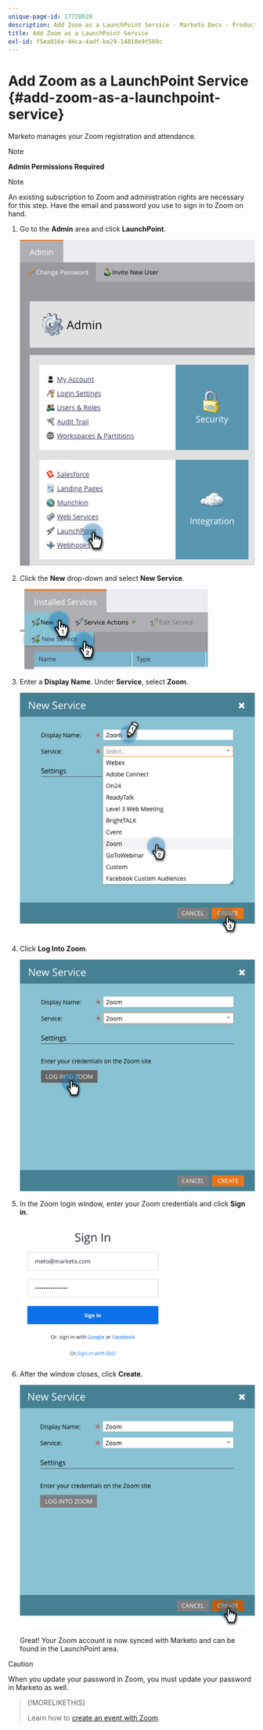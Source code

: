 ```yaml
---
unique-page-id: 17728028
description: Add Zoom as a LaunchPoint Service - Marketo Docs - Product Documentation
title: Add Zoom as a LaunchPoint Service
exl-id: f5ea016e-d4ca-4adf-be29-14810e9f509c
---
```

# Add Zoom as a LaunchPoint Service {#add-zoom-as-a-launchpoint-service}

Marketo manages your Zoom registration and attendance.

>[!NOTE]
>
>**Admin Permissions Required**

>[!NOTE]
>
>An existing subscription to Zoom and administration rights are necessary for this step. Have the email and password you use to sign in to Zoom on hand.

1. Go to the **Admin** area and click **LaunchPoint**.

   ![](assets/launchpoint.png)

1. Click the **New** drop-down and select **New Service**.

   ![](assets/newservicelp.png)

1. Enter a **Display Name**. Under **Service**, select **Zoom**.

   ![](assets/newservice-1.png)

1. Click **Log Into Zoom**.

   ![](assets/login.png)

1. In the Zoom login window, enter your Zoom credentials and click **Sign in**.

   ![](assets/zoomlogin.png)

1. After the window closes, click **Create**.

   ![](assets/create-1.png)

   Great! Your Zoom account is now synced with Marketo and can be found in the LaunchPoint area.

>[!CAUTION]
>
>When you update your password in Zoom, you must update your password in Marketo as well.

>[!MORELIKETHIS]
>
>Learn how to [create an event with Zoom](/help/marketo/product-docs/demand-generation/events/create-an-event/create-an-event-with-zoom.md).

